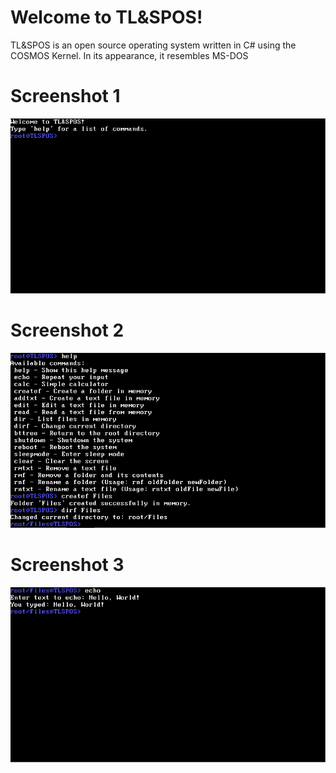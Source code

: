 # Welcome to TL&SPOS!

TL&SPOS is an open source operating system written in C# using the COSMOS Kernel. In its appearance, it resembles MS-DOS

# Screenshot 1
![Screenshot 1](s1.png)

# Screenshot 2
![Screenshot 2](s2.png)

# Screenshot 3
![Screenshot 3](s3.png)
